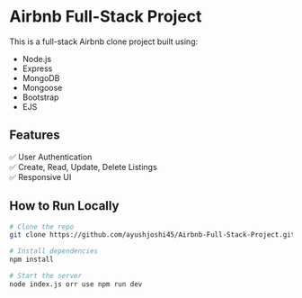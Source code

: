 # Airbnb Full-Stack Project

This is a full-stack Airbnb clone project built using:
      
- Node.js
- Express
- MongoDB
- Mongoose
- Bootstrap
- EJS

## Features

✅ User Authentication  
✅ Create, Read, Update, Delete Listings  
✅ Responsive UI  

## How to Run Locally

```bash
# Clone the repo
git clone https://github.com/ayushjoshi45/Airbnb-Full-Stack-Project.git

# Install dependencies
npm install

# Start the server
node index.js orr use npm run dev
